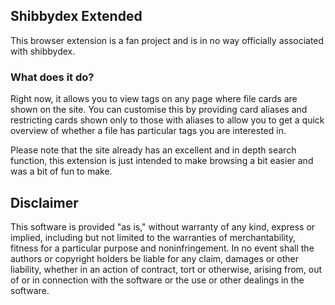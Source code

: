 ## Shibbydex Extended
This browser extension is a fan project and is in no way officially associated with shibbydex.

### What does it do?
Right now, it allows you to view tags on any page where file cards are shown on the site. You can customise this by providing card aliases and restricting cards shown only to those with aliases to allow you to get a quick overview of whether a file has particular tags you are interested in.


Please note that the site already has an excellent and in depth search function, this extension is just intended to make browsing a bit easier and was a bit of fun to make.

## Disclaimer
This software is provided "as is," without warranty of any kind, express or implied, including but not limited to the warranties of merchantability, fitness for a particular purpose and noninfringement. In no event shall the authors or copyright holders be liable for any claim, damages or other liability, whether in an action of contract, tort or otherwise, arising from, out of or in connection with the software or the use or other dealings in the software.
